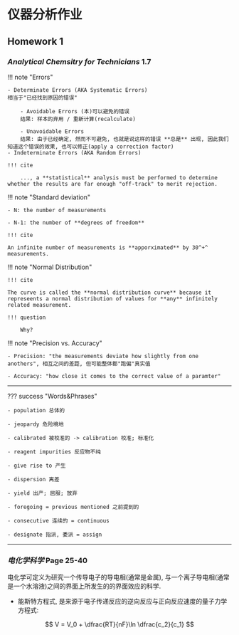 # 仪器分析作业

## Homework 1

### *Analytical Chemsitry for Technicians* 1.7

!!! note "Errors"

    - Determinate Errors (AKA Systematic Errors)
    相当于"已经找到原因的错误"

        - Avoidable Errors (本)可以避免的错误
        结果: 样本的弃用 / 重新计算(recalculate)

        - Unavoidable Errors 
        结果: 由于已经确定, 然而不可避免, 也就是说这样的错误 **总是** 出现, 因此我们知道这个错误的效果, 也可以修正(apply a correction factor)
    - Indeterminate Errors (AKA Random Errors)
      
    !!! cite

        ..., a **statistical** analysis must be performed to determine whether the results are far enough "off-track" to merit rejection.


!!! note "Standard deviation"

    - N: the number of measurements

    - N-1: the number of **degrees of freedom**

    !!! cite 
    
    An infinite number of measurements is **apporximated** by 30^+^ measurements.

!!! note "Normal Distribution"

    !!! cite 

    The curve is called the **normal distribution curve** because it represeents a normal distribution of values for **any** infinitely related measurement.

    !!! question

        Why?

!!! note "Precision vs. Accuracy"

    - Precision: "the measurements deviate how slightly from one anothers", 相互之间的差距, 但可能整体都"跑偏"真实值

    - Accuracy: "how close it comes to the correct value of a paramter"

  

---

??? success "Words&Phrases"
    
    - population 总体的

    - jeopardy 危险境地
    
    - calibrated 被校准的 -> calibration 校准; 标准化

    - reagent impurities 反应物不纯

    - give rise to 产生

    - dispersion 离差

    - yield 出产; 屈服; 放弃

    - foregoing = previous mentioned 之前提到的

    - consecutive 连续的 = continuous

    - designate 指派, 委派 = assign

  
---

### *电化学科学* Page 25-40

电化学可定义为研究一个传导电子的导电相(通常是金属), 与一个离子导电相(通常是一个水溶液)之间的界面上所发生的的界面效应的科学.

- 能斯特方程式, 是来源于电子传递反应的逆向反应与正向反应速度的量子力学方程式:

$$
V = V_0 + \dfrac{RT}{nF}\ln \dfrac{c_2}{c_1}
$$

